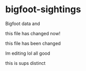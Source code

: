 # bigfoot-sightings
Bigfoot data and 


this file has changed now! 

this file has been changed



Im editing lol
all good

this is sups distinct